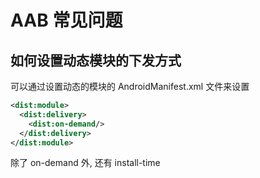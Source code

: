 # AAB 常见问题

## 如何设置动态模块的下发方式
可以通过设置动态的模块的 AndroidManifest.xml 文件来设置
``` xml
<dist:module>
  <dist:delivery>
    <dist:on-demand/>
  </dist:delivery>
</dist:module>
```
除了 on-demand 外, 还有 install-time